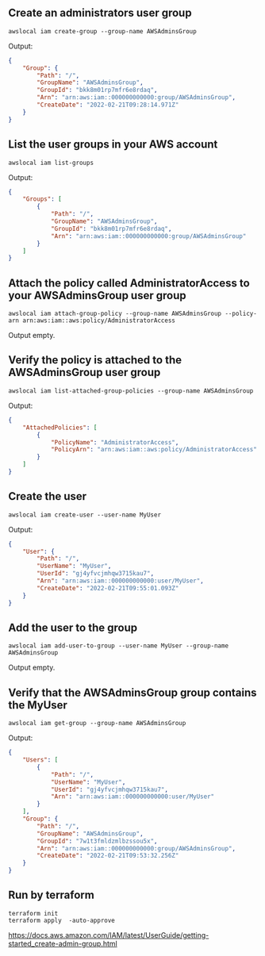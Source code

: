 ## Create an administrators user group
```
awslocal iam create-group --group-name AWSAdminsGroup
```
Output:
```json
{
    "Group": {
        "Path": "/",
        "GroupName": "AWSAdminsGroup",
        "GroupId": "bkk8m01rp7mfr6e8rdaq",
        "Arn": "arn:aws:iam::000000000000:group/AWSAdminsGroup",
        "CreateDate": "2022-02-21T09:28:14.971Z"
    }
}
```
## List the user groups in your AWS account 
```
awslocal iam list-groups
```
Output:
```json
{
    "Groups": [
        {
            "Path": "/",
            "GroupName": "AWSAdminsGroup",
            "GroupId": "bkk8m01rp7mfr6e8rdaq",
            "Arn": "arn:aws:iam::000000000000:group/AWSAdminsGroup"
        }
    ]
}
```

## Attach the policy called AdministratorAccess to your AWSAdminsGroup user group
```
awslocal iam attach-group-policy --group-name AWSAdminsGroup --policy-arn arn:aws:iam::aws:policy/AdministratorAccess
```
Output empty.

## Verify the policy is attached to the AWSAdminsGroup user group
```
awslocal iam list-attached-group-policies --group-name AWSAdminsGroup
```
Output:
```json
{
    "AttachedPolicies": [
        {
            "PolicyName": "AdministratorAccess",
            "PolicyArn": "arn:aws:iam::aws:policy/AdministratorAccess"
        }
    ]
}
```

## Create the user
```
awslocal iam create-user --user-name MyUser
```
Output:
```json
{
    "User": {
        "Path": "/",
        "UserName": "MyUser",
        "UserId": "gj4yfvcjmhqw3715kau7",
        "Arn": "arn:aws:iam::000000000000:user/MyUser",
        "CreateDate": "2022-02-21T09:55:01.093Z"
    }
}
```

## Add the user to the group
```
awslocal iam add-user-to-group --user-name MyUser --group-name AWSAdminsGroup
```
Output empty.

## Verify that the AWSAdminsGroup group contains the MyUser
```
awslocal iam get-group --group-name AWSAdminsGroup
```
Output:
```json
{
    "Users": [
        {
            "Path": "/",
            "UserName": "MyUser",
            "UserId": "gj4yfvcjmhqw3715kau7",
            "Arn": "arn:aws:iam::000000000000:user/MyUser"
        }
    ],
    "Group": {
        "Path": "/",
        "GroupName": "AWSAdminsGroup",
        "GroupId": "7w1t3fmldzmlbzssou5x",
        "Arn": "arn:aws:iam::000000000000:group/AWSAdminsGroup",
        "CreateDate": "2022-02-21T09:53:32.256Z"
    }
}
```

## Run by terraform
```
terraform init
terraform apply  -auto-approve
```

https://docs.aws.amazon.com/IAM/latest/UserGuide/getting-started_create-admin-group.html
